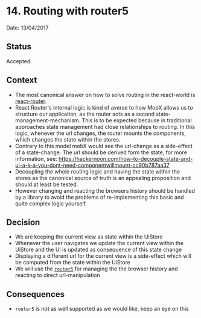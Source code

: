 # 14. Routing with router5

Date: 13/04/2017

## Status

Accepted

## Context

* The most canonical answer on how to solve routing in the react-world is [react-router](https://github.com/ReactTraining/react-router).
* React Router's internal logic is kind of averse to how MobX allows us to structure our application, as the router acts
as a second state-management-mechanism. This is to be expected because in traditional approaches state management
had close relationships to routing. In this logic, whenever the url changes, the router mounts the components,
which changes the state within the stores.
* Contrary to this model mobX would see the url-change as a side-effect of a state-change. The url should be derived
form the state, for more information, see: https://hackernoon.com/how-to-decouple-state-and-ui-a-k-a-you-dont-need-componentwillmount-cc90b787aa37
* Decoupling the whole routing logic and having the state within the stores as the canonical source of truth is an
appealing proposition and should at least be tested.
* However changing and reacting the browsers history should be handled by a library to avoid the problems of re-implementing
this basic and quite complex logic yourself.

## Decision

* We are keeping the current view as state within the UiStore
* Whenever the user navigates we update the current view within the UiStore and the UI is updated as consequence of
this state change
* Displaying a different url for the current view is a side-effect which will be computed from the state within the UiStore
* We will use the [`router5`](https://github.com/router5/router5/) for managing the the browser history and reacting
to direct url-manipulation

## Consequences

* `router5` is not as well supported as we would like, keep an eye on this
